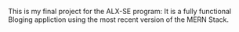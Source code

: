 This is my final project for the ALX-SE program: It is a fully functional Bloging appliction using the most recent version of the MERN Stack.
